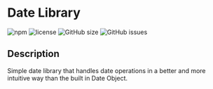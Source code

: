 # Date Library

![npm](https://img.shields.io/npm/v/@matthewwei35/date_lib)
![license](https://img.shields.io/npm/l/@matthewwei35/date_lib)
![GitHub size](https://img.shields.io/github/languages/code-size/matthewwei35/FEW-2.1_MW_Date_Lib)
![GitHub issues](https://img.shields.io/github/issues/matthewwei35/FEW-2.1_MW_Date_Lib)

## Description
Simple date library that handles date operations in a better and more intuitive way than the built in Date Object.
